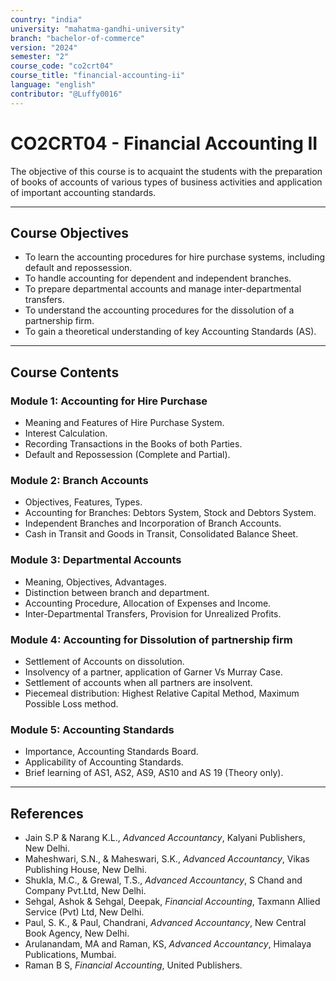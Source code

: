 ```yaml
---
country: "india"
university: "mahatma-gandhi-university"
branch: "bachelor-of-commerce"
version: "2024"
semester: "2"
course_code: "co2crt04"
course_title: "financial-accounting-ii"
language: "english"
contributor: "@Luffy0016"
---
```

# CO2CRT04 - Financial Accounting II

The objective of this course is to acquaint the students with the preparation of books of accounts of various types of business activities and application of important accounting standards.

---
## Course Objectives

* To learn the accounting procedures for hire purchase systems, including default and repossession.
* To handle accounting for dependent and independent branches.
* To prepare departmental accounts and manage inter-departmental transfers.
* To understand the accounting procedures for the dissolution of a partnership firm.
* To gain a theoretical understanding of key Accounting Standards (AS).

---
## Course Contents

### Module 1: Accounting for Hire Purchase  
* Meaning and Features of Hire Purchase System.
* Interest Calculation.
* Recording Transactions in the Books of both Parties.
* Default and Repossession (Complete and Partial).

### Module 2: Branch Accounts  
* Objectives, Features, Types.
* Accounting for Branches: Debtors System, Stock and Debtors System.
* Independent Branches and Incorporation of Branch Accounts.
* Cash in Transit and Goods in Transit, Consolidated Balance Sheet.

### Module 3: Departmental Accounts  
* Meaning, Objectives, Advantages.
* Distinction between branch and department.
* Accounting Procedure, Allocation of Expenses and Income.
* Inter-Departmental Transfers, Provision for Unrealized Profits.

### Module 4: Accounting for Dissolution of partnership firm  
* Settlement of Accounts on dissolution.
* Insolvency of a partner, application of Garner Vs Murray Case.
* Settlement of accounts when all partners are insolvent.
* Piecemeal distribution: Highest Relative Capital Method, Maximum Possible Loss method.

### Module 5: Accounting Standards 
* Importance, Accounting Standards Board.
* Applicability of Accounting Standards.
* Brief learning of AS1, AS2, AS9, AS10 and AS 19 (Theory only).

---
## References
* Jain S.P & Narang K.L., *Advanced Accountancy*, Kalyani Publishers, New Delhi.
* Maheshwari, S.N., & Maheswari, S.K., *Advanced Accountancy*, Vikas Publishing House, New Delhi.
* Shukla, M.C., & Grewal, T.S., *Advanced Accountancy*, S Chand and Company Pvt.Ltd, New Delhi.
* Sehgal, Ashok & Sehgal, Deepak, *Financial Accounting*, Taxmann Allied Service (Pvt) Ltd, New Delhi.
* Paul, S. K., & Paul, Chandrani, *Advanced Accountancy*, New Central Book Agency, New Delhi.
* Arulanandam, MA and Raman, KS, *Advanced Accountancy*, Himalaya Publications, Mumbai.
* Raman B S, *Financial Accounting*, United Publishers.
